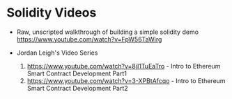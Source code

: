 # Solidity Videos

* Raw, unscripted walkthrough of building a simple solidity demo https://www.youtube.com/watch?v=FpW56TaWirg
* Jordan Leigh's Video Series

	1. https://www.youtube.com/watch?v=8jI1TuEaTro - Intro to Ethereum Smart Contract Development Part1
	2. https://www.youtube.com/watch?v=3-XPBtAfcqo - Intro to Ethereum Smart Contract Development Part2


